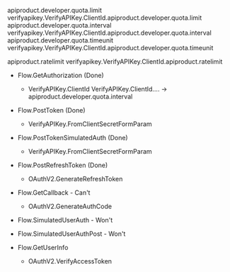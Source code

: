apiproduct.developer.quota.limit
    verifyapikey.VerifyAPIKey.ClientId.apiproduct.developer.quota.limit
apiproduct.developer.quota.interval
    verifyapikey.VerifyAPIKey.ClientId.apiproduct.developer.quota.interval
apiproduct.developer.quota.timeunit
    verifyapikey.VerifyAPIKey.ClientId.apiproduct.developer.quota.timeunit

apiproduct.ratelimit
    verifyapikey.VerifyAPIKey.ClientId.apiproduct.ratelimit



 * Flow.GetAuthorization (Done)
    * VerifyAPIKey.ClientId
        VerifyAPIKey.ClientId.... -> apiproduct.developer.quota.interval

 * Flow.PostToken (Done)
    * VerifyAPIKey.FromClientSecretFormParam

 * Flow.PostTokenSimulatedAuth (Done)
    * VerifyAPIKey.FromClientSecretFormParam

 * Flow.PostRefreshToken (Done)
    * OAuthV2.GenerateRefreshToken

 * Flow.GetCallback - Can't
    * OAuthV2.GenerateAuthCode

 * Flow.SimulatedUserAuth - Won't

 * Flow.SimulatedUserAuthPost - Won't

 * Flow.GetUserInfo
    * OAuthV2.VerifyAccessToken

